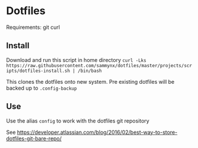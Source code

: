 Dotfiles
========

Requirements: git curl

Install
-------

Download and run this script in home directory `curl -Lks  https://raw.githubusercontent.com/sammynx/dotfiles/master/projects/scripts/dotfiles-install.sh | /bin/bash`

This clones the dotfiles onto new system. Pre existing dotfiles will be backed up to `.config-backup`

Use
---

Use the alias `config` to work with the dotfiles git repository

See https://developer.atlassian.com/blog/2016/02/best-way-to-store-dotfiles-git-bare-repo/
